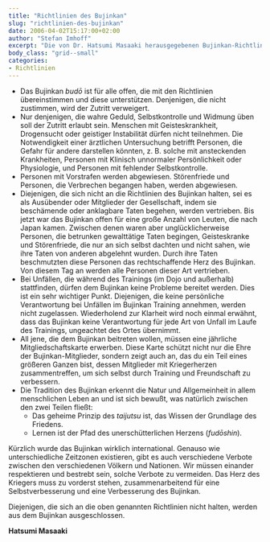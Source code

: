 ```yaml
---
title: "Richtlinien des Bujinkan"
slug: "richtlinien-des-bujinkan"
date: 2006-04-02T15:17:00+02:00
author: "Stefan Imhoff"
excerpt: "Die von Dr. Hatsumi Masaaki herausgegebenen Bujinkan-Richtlinien, die jeder akzeptieren muss, der im Bujinkan trainieren möchte."
body_class: "grid--small"
categories:
- Richtlinien
---
```


- Das Bujinkan *budō* ist für alle offen, die mit den Richtlinien übereinstimmen und diese unterstützen. Denjenigen, die nicht zustimmen, wird der Zutritt verweigert.
- Nur denjenigen, die wahre Geduld, Selbstkontrolle und Widmung üben soll der Zutritt erlaubt sein. Menschen mit Geisteskrankheit, Drogensucht oder geistiger Instabilität dürfen nicht teilnehmen. Die Notwendigkeit einer ärztlichen Untersuchung betrifft Personen, die Gefahr für andere darstellen könnten, z. B. solche mit ansteckenden Krankheiten, Personen mit Klinisch unnormaler Persönlichkeit oder Physiologie, und Personen mit fehlender Selbstkontrolle.
- Personen mit Vorstrafen werden abgewiesen. Störenfriede und Personen, die Verbrechen begangen haben, werden abgewiesen.
- Diejenigen, die sich nicht an die Richtlinien des Bujinkan halten, sei es als Ausübender oder Mitglieder der Gesellschaft, indem sie beschämende oder anklagbare Taten begehen, werden vertrieben. Bis jetzt war das Bujinkan offen für eine große Anzahl von Leuten, die nach Japan kamen. Zwischen denen waren aber unglücklicherweise Personen, die betrunken gewalttätige Taten begingen, Geisteskranke und Störenfriede, die nur an sich selbst dachten und nicht sahen, wie ihre Taten von anderen abgelehnt wurden. Durch ihre Taten beschmutzten diese Personen das rechtschaffende Herz des Bujinkan. Von diesem Tag an werden alle Personen dieser Art vertrieben.
- Bei Unfällen, die während des Trainings (im Dojo und außerhalb) stattfinden, dürfen dem Bujinkan keine Probleme bereitet werden. Dies ist ein sehr wichtiger Punkt. Diejenigen, die keine persönliche Verantwortung bei Unfällen im Bujinkan Training annehmen, werden nicht zugelassen. Wiederholend zur Klarheit wird noch einmal erwähnt, dass das Bujinkan keine Verantwortung für jede Art von Unfall im Laufe des Trainings, ungeachtet des Ortes übernimmt.
- All jene, die dem Bujinkan beitreten wollen, müssen eine jährliche Mitgliedschaftskarte erwerben. Diese Karte schützt nicht nur die Ehre der Bujinkan-Mitglieder, sondern zeigt auch an, das du ein Teil eines größeren Ganzen bist, dessen Mitglieder mit Kriegerherzen zusammentreffen, um sich selbst durch Training und Freundschaft zu verbessern.
- Die Tradition des Bujinkan erkennt die Natur und Allgemeinheit in allem menschlichen Leben an und ist sich bewußt, was natürlich zwischen den zwei Teilen fließt:
    - Das geheime Prinzip des *taijutsu* ist, das Wissen der Grundlage des Friedens.
    - Lernen ist der Pfad des unerschütterlichen Herzens (*fudōshin*).

Kürzlich wurde das Bujinkan wirklich international. Genauso wie unterschiedliche Zeitzonen existieren, gibt es auch verschiedene Verbote zwischen den verschiedenen Völkern und Nationen. Wir müssen einander respektieren und bestrebt sein, solche Verbote zu vermeiden. Das Herz des Kriegers muss zu vorderst stehen, zusammenarbeitend für eine Selbstverbesserung und eine Verbesserung des Bujinkan.

Diejenigen, die sich an die oben genannten Richtlinien nicht halten, werden aus dem Bujinkan ausgeschlossen.

**Hatsumi Masaaki**
